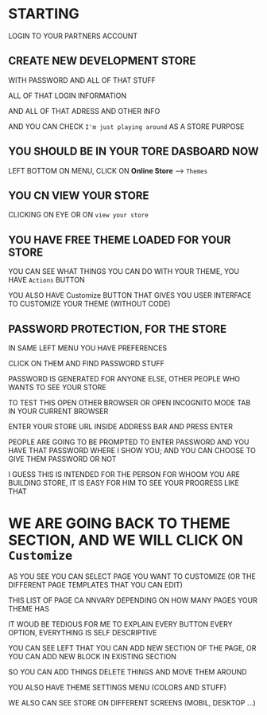 # STARTING

LOGIN TO YOUR PARTNERS ACCOUNT

## CREATE NEW DEVELOPMENT STORE 

WITH PASSWORD AND ALL OF THAT STUFF

ALL OF THAT LOGIN INFORMATION

AND ALL OF THAT ADRESS AND OTHER INFO

AND YOU CAN CHECK `I'm just playing around` AS A STORE PURPOSE

## YOU SHOULD BE IN YOUR TORE DASBOARD NOW

LEFT BOTTOM ON MENU, CLICK ON **Online Store** --> `Themes`

## YOU CN VIEW YOUR STORE

CLICKING ON EYE OR ON `view your store`

## YOU HAVE FREE THEME LOADED FOR YOUR STORE

YOU CAN SEE WHAT THINGS YOU CAN DO WITH YOUR THEME, YOU HAVE `Actions` BUTTON

YOU ALSO HAVE Customize BUTTON THAT GIVES YOU USER INTERFACE TO CUSTOMIZE YOUR THEME (WITHOUT CODE)

## PASSWORD PROTECTION, FOR THE STORE

IN SAME LEFT MENU YOU HAVE PREFERENCES

CLICK ON THEM AND FIND PASSWORD STUFF

PASSWORD IS GENERATED FOR ANYONE ELSE, OTHER PEOPLE WHO WANTS TO SEE YOUR STORE

TO TEST THIS OPEN OTHER BROWSER OR OPEN INCOGNITO MODE TAB IN YOUR CURRENT BROWSER

ENTER YOUR STORE URL INSIDE ADDRESS BAR AND PRESS ENTER

PEOPLE ARE GOING TO BE PROMPTED TO ENTER PASSWORD AND YOU HAVE THAT PASSWORD WHERE I SHOW YOU; AND YOU CAN CHOOSE TO GIVE THEM PASSWORD OR NOT

I GUESS THIS IS INTENDED FOR THE PERSON FOR WHOOM YOU ARE BUILDING STORE, IT IS EASY FOR HIM TO SEE YOUR PROGRESS LIKE THAT

# WE ARE GOING BACK TO THEME SECTION, AND WE WILL CLICK ON `Customize`

AS YOU SEE YOU CAN SELECT PAGE YOU WANT TO CUSTOMIZE (OR THE DIFFERENT PAGE TEMPLATES THAT YOU CAN EDIT)

THIS LIST OF PAGE CA NNVARY DEPENDING ON HOW MANY PAGES YOUR THEME HAS

IT WOUD BE TEDIOUS FOR ME TO EXPLAIN EVERY BUTTON EVERY OPTION, EVERYTHING IS SELF DESCRIPTIVE

YOU CAN SEE LEFT THAT YOU CAN ADD NEW SECTION OF THE PAGE, OR YOU CAN ADD NEW BLOCK IN EXISTING SECTION

SO YOU CAN ADD THINGS DELETE THINGS AND MOVE THEM AROUND

YOU ALSO HAVE THEME SETTINGS MENU (COLORS AND STUFF)

WE ALSO CAN SEE STORE ON DIFFERENT SCREENS (MOBIL, DESKTOP ...)
